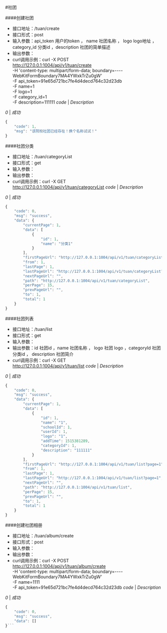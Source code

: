 #社团

####创建社团

- 接口地址：/tuan/create
- 接口形式：post 
- 输入参数：api_token 用户的token  ， name 社团名称 ， logo logo地址 ， category_id 分类id ，description 社团的简单描述
- 输出参数：
- curl调用示例：curl -X POST \
             http://127.0.0.1:1004/api/v1/tuan/create \
             -H 'content-type: multipart/form-data; boundary=----WebKitFormBoundary7MA4YWxkTrZu0gW' \
             -F api_token=91e65d721bc7fe4d4decd764c32d23db \
             -F name=1 \
             -F logo=1 \
             -F category_id=1 \
             -F description=111111
*code* | *Description*

*0* | *成功*

```javascript
{
    "code": 1,
    "msg": "该院校社团已经存在！换个名称试试！"
}
```


####社团分类

- 接口地址：/tuan/categoryList
- 接口形式：get 
- 输入参数：
- 输出参数：
- curl调用示例：curl -X GET \
             http://127.0.0.1:1004/api/v1/tuan/categoryList
*code* | *Description*

*0* | *成功*

```javascript
{
    "code": 0,
    "msg": "success",
    "data": {
        "currentPage": 1,
        "data": [
            {
                "id": 1,
                "name": "分类1"
            }
        ],
        "firstPageUrl": "http://127.0.0.1:1004/api/v1/tuan/categoryList?page=1",
        "from": 1,
        "lastPage": 1,
        "lastPageUrl": "http://127.0.0.1:1004/api/v1/tuan/categoryList?page=1",
        "nextPageUrl": "",
        "path": "http://127.0.0.1:1004/api/v1/tuan/categoryList",
        "perPage": 15,
        "prevPageUrl": "",
        "to": 1,
        "total": 1
    }
}
```



####社团列表

- 接口地址：/tuan/list
- 接口形式：get 
- 输入参数：
- 输出参数：id 社团id ，name 社团名称 ， logo 社团 logo ，categoryId 社团分类id ， description 社团简介
- curl调用示例：curl -X GET \
             http://127.0.0.1:1004/api/v1/tuan/list
*code* | *Description*

*0* | *成功*

```javascript
{
    "code": 0,
    "msg": "success",
    "data": {
        "currentPage": 1,
        "data": [
            {
                "id": 1,
                "name": "1",
                "schoolId": 1,
                "userId": 1,
                "logo": "1",
                "addTime": 1515381289,
                "categoryId": 1,
                "description": "111111"
            }
        ],
        "firstPageUrl": "http://127.0.0.1:1004/api/v1/tuan/list?page=1",
        "from": 1,
        "lastPage": 1,
        "lastPageUrl": "http://127.0.0.1:1004/api/v1/tuan/list?page=1",
        "nextPageUrl": "",
        "path": "http://127.0.0.1:1004/api/v1/tuan/list",
        "perPage": 15,
        "prevPageUrl": "",
        "to": 1,
        "total": 1
    }
}
```



####创建社团相册

- 接口地址：/tuan/album/create
- 接口形式：post 
- 输入参数：
- 输出参数：
- curl调用示例：curl -X POST \
             http://127.0.0.1:1004/api/v1/tuan/album/create \
             -H 'content-type: multipart/form-data; boundary=----WebKitFormBoundary7MA4YWxkTrZu0gW' \
             -F name=1111 \
             -F api_token=91e65d721bc7fe4d4decd764c32d23db
*code* | *Description*

*0* | *成功*

```javascript
{
    "code": 0,
    "msg": "success",
    "data": []
}```
